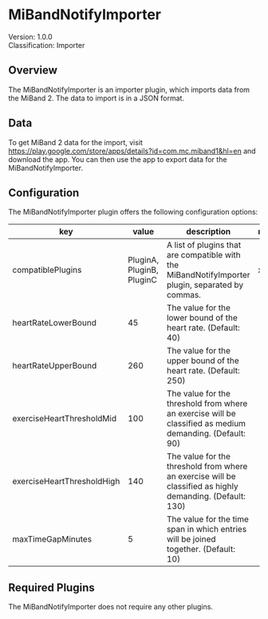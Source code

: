 # MiBandNotifyImporter
Version: 1.0.0  
Classification: Importer

Overview
-----
The MiBandNotifyImporter is an importer plugin, which imports data from the MiBand 2. The data to import is in a JSON format. 

Data
-----
To get MiBand 2 data for the import, visit https://play.google.com/store/apps/details?id=com.mc.miband1&hl=en and download the app. You can then use the app to export data for the MiBandNotifyImporter.

Configuration
-----
The MiBandNotifyImporter plugin offers the following configuration options:

| key  | value | description | required |
| ------------- | ------------- |  ------------- | ------------- |
| compatiblePlugins | PluginA, PluginB, PluginC | A list of plugins that are compatible with the MiBandNotifyImporter plugin, separated by commas. | x
| heartRateLowerBound | 45 | The value for the lower bound of the heart rate. (Default: 40) | 
| heartRateUpperBound | 260 | The value for the upper bound of the heart rate. (Default: 250) | 
| exerciseHeartThresholdMid | 100 | The value for the threshold from where an exercise will be classified as medium demanding. (Default: 90) | 
| exerciseHeartThresholdHigh | 140 | The value for the threshold from where an exercise will be classified as highly demanding. (Default: 130) | 
| maxTimeGapMinutes | 5 | The value for the time span in which entries will be joined together. (Default: 10) | 

Required Plugins
-----
The MiBandNotifyImporter does not require any other plugins.
